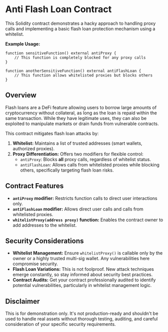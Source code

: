 # Anti Flash Loan Contract

This Solidity contract demonstrates a hacky approach to handling proxy calls and implementing a basic flash loan protection mechanism using a whitelist.

**Example Usage:**

```solidity
function sensitiveFunction() external antiProxy {
    // This function is completely blocked for any proxy calls
}

function anotherSensitiveFunction() external antiFlashLoan {
    // This function allows whitelisted proxies but blocks others
}
```

## Overview

Flash loans are a DeFi feature allowing users to borrow large amounts of cryptocurrency without collateral, as long as the loan is repaid within the same transaction. While they have legitimate uses, they can also be exploited to manipulate markets or drain funds from vulnerable contracts.

This contract mitigates flash loan attacks by:

1. **Whitelist:** Maintains a list of trusted addresses (smart wallets, authorized proxies).
2. **Proxy Differentiation:** Offers two modifiers for flexible control:
   - `antiProxy`: Blocks **all** proxy calls, regardless of whitelist status.
   - `antiFlashLoan`: Allows calls from whitelisted proxies while blocking others, specifically targeting flash loan risks.

## Contract Features

- **`antiProxy` modifier:** Restricts function calls to direct user interactions only.
- **`antiFlashLoan` modifier:** Allows direct user calls and calls from whitelisted proxies.
- **`whitelistProxy(address proxy)` function:** Enables the contract owner to add addresses to the whitelist.

## Security Considerations

- **Whitelist Management:** Ensure `whitelistProxy()` is callable only by the owner or a highly trusted multi-sig wallet. Any vulnerabilities here compromise security.
- **Flash Loan Variations:** This is not foolproof. New attack techniques emerge constantly, so stay informed about security best practices.
- **Contract Audits:** Get your contract professionally audited to identify potential vulnerabilities, particularly in whitelist management logic.

## Disclaimer

This is for demonstration only. It's not production-ready and shouldn't be used to handle real assets without thorough testing, auditing, and careful consideration of your specific security requirements.
